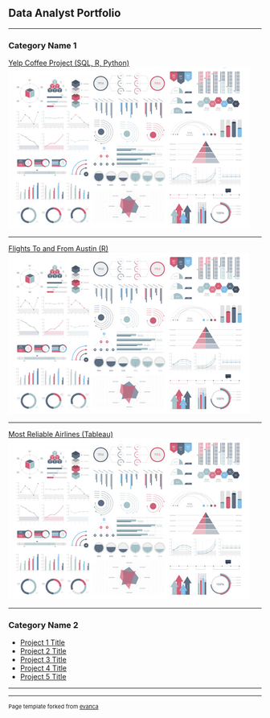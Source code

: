 ## Data Analyst Portfolio

---

### Category Name 1 

[Yelp Coffee Project (SQL, R, Python)](/sample_page)
<img src="images/dummy_thumbnail.jpg?raw=true"/>

---
[Flights To and From Austin (R)](https://rpubs.com/mwodka2/flight_delays_project)
<img src="images/dummy_thumbnail.jpg?raw=true"/>

---
[Most Reliable Airlines (Tableau)](http://example.com/)
<img src="images/dummy_thumbnail.jpg?raw=true"/>

---

### Category Name 2

- [Project 1 Title](http://example.com/)
- [Project 2 Title](http://example.com/)
- [Project 3 Title](http://example.com/)
- [Project 4 Title](http://example.com/)
- [Project 5 Title](http://example.com/)

---




---
<p style="font-size:11px">Page template forked from <a href="https://github.com/evanca/quick-portfolio">evanca</a></p>
<!-- Remove above link if you don't want to attibute -->

